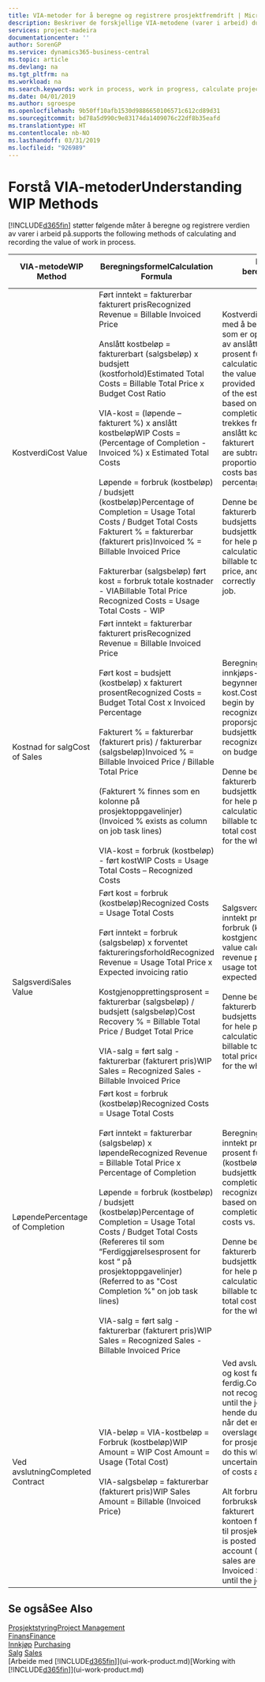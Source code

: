 ```yaml
---
title: VIA-metoder for å beregne og registrere prosjektfremdrift | Microsoft-dokumentasjon
description: Beskriver de forskjellige VIA-metodene (varer i arbeid) du kan bruke til å bokføre, overvåke og beregne økonomiske opplysninger for prosjekter som pågår.
services: project-madeira
documentationcenter: ''
author: SorenGP
ms.service: dynamics365-business-central
ms.topic: article
ms.devlang: na
ms.tgt_pltfrm: na
ms.workload: na
ms.search.keywords: work in process, work in progress, calculate project WIP
ms.date: 04/01/2019
ms.author: sgroespe
ms.openlocfilehash: 9b50ff10afb1530d9886650106571c612cd89d31
ms.sourcegitcommit: bd78a5d990c9e83174da1409076c22df8b35eafd
ms.translationtype: HT
ms.contentlocale: nb-NO
ms.lasthandoff: 03/31/2019
ms.locfileid: "926989"
---
```

# <a name="understanding-wip-methods"></a><span data-ttu-id="3cb59-103">Forstå VIA-metoder</span><span class="sxs-lookup"><span data-stu-id="3cb59-103">Understanding WIP Methods</span></span>
[!INCLUDE[d365fin](includes/d365fin_md.md)] <span data-ttu-id="3cb59-104">støtter følgende måter å beregne og registrere verdien av varer i arbeid på.</span><span class="sxs-lookup"><span data-stu-id="3cb59-104">supports the following methods of calculating and recording the value of work in process.</span></span>

| <span data-ttu-id="3cb59-105">VIA-metode</span><span class="sxs-lookup"><span data-stu-id="3cb59-105">WIP Method</span></span> | <span data-ttu-id="3cb59-106">Beregningsformel</span><span class="sxs-lookup"><span data-stu-id="3cb59-106">Calculation Formula</span></span> | <span data-ttu-id="3cb59-107">Beskrivelse av beregning</span><span class="sxs-lookup"><span data-stu-id="3cb59-107">Calculation Description</span></span> |
| --- | --- | --- |
| <span data-ttu-id="3cb59-108">Kostverdi</span><span class="sxs-lookup"><span data-stu-id="3cb59-108">Cost Value</span></span> |<span data-ttu-id="3cb59-109">Ført inntekt = fakturerbar fakturert pris</span><span class="sxs-lookup"><span data-stu-id="3cb59-109">Recognized Revenue = Billable Invoiced Price</span></span><br /><br /> <span data-ttu-id="3cb59-110">Anslått kostbeløp = fakturerbart (salgsbeløp) x budsjett (kostforhold)</span><span class="sxs-lookup"><span data-stu-id="3cb59-110">Estimated Total Costs = Billable Total Price x Budget Cost Ratio</span></span><br /><br /> <span data-ttu-id="3cb59-111">VIA-kost = (løpende – fakturert %) x anslått kostbeløp</span><span class="sxs-lookup"><span data-stu-id="3cb59-111">WIP Costs = (Percentage of Completion - Invoiced %) x Estimated Total Costs</span></span><br /><br /> <span data-ttu-id="3cb59-112">Løpende = forbruk (kostbeløp) / budsjett (kostbeløp)</span><span class="sxs-lookup"><span data-stu-id="3cb59-112">Percentage of Completion = Usage Total Costs / Budget Total Costs</span></span><br /> <span data-ttu-id="3cb59-113">Fakturert % = fakturerbar (fakturert pris)</span><span class="sxs-lookup"><span data-stu-id="3cb59-113">Invoiced % = Billable Invoiced Price</span></span><br /><br /> <span data-ttu-id="3cb59-114">Fakturerbar (salgsbeløp) ført kost = forbruk totale kostnader - VIA</span><span class="sxs-lookup"><span data-stu-id="3cb59-114">Billable Total Price Recognized Costs = Usage Total Costs - WIP</span></span> |<span data-ttu-id="3cb59-115">Kostverdiberegninger starter med å beregne verdien av det som er oppgitt, ved å ta en andel av anslått kostbeløp basert på prosent fullført.</span><span class="sxs-lookup"><span data-stu-id="3cb59-115">Cost value calculations start by calculating the value of what has been provided by taking a proportion of the estimated total costs based on percentage of completion.</span></span> <span data-ttu-id="3cb59-116">Fakturert kost trekkes fra ved å ta en andel av anslått kostbeløp basert på fakturert prosent.</span><span class="sxs-lookup"><span data-stu-id="3cb59-116">Invoiced costs are subtracted by taking a proportion of the estimated total costs based on the invoiced percentage.</span></span><br /><br /> <span data-ttu-id="3cb59-117">Denne beregningen krever at det fakturerbare salgsbeløpet, budsjettsalgsbeløpet og budsjettkostbeløpet angis riktig for hele prosjektet.</span><span class="sxs-lookup"><span data-stu-id="3cb59-117">This calculation requires that the billable total price, budget total price, and budget total costs be correctly entered for the whole job.</span></span> |
| <span data-ttu-id="3cb59-118">Kostnad for salg</span><span class="sxs-lookup"><span data-stu-id="3cb59-118">Cost of Sales</span></span> |<span data-ttu-id="3cb59-119">Ført inntekt = fakturerbar fakturert pris</span><span class="sxs-lookup"><span data-stu-id="3cb59-119">Recognized Revenue = Billable Invoiced Price</span></span><br /><br /> <span data-ttu-id="3cb59-120">Ført kost = budsjett (kostbeløp) x fakturert prosent</span><span class="sxs-lookup"><span data-stu-id="3cb59-120">Recognized Costs = Budget Total Cost x Invoiced Percentage</span></span><br /><br /> <span data-ttu-id="3cb59-121">Fakturert % = fakturerbar (fakturert pris) / fakturerbar (salgsbeløp)</span><span class="sxs-lookup"><span data-stu-id="3cb59-121">Invoiced % = Billable Invoiced Price / Billable Total Price</span></span><br /><br /> <span data-ttu-id="3cb59-122">(Fakturert % finnes som en kolonne på prosjektoppgavelinjer)</span><span class="sxs-lookup"><span data-stu-id="3cb59-122">(Invoiced % exists as column on job task lines)</span></span><br /><br /> <span data-ttu-id="3cb59-123">VIA-kost = forbruk (kostbeløp) - ført kost</span><span class="sxs-lookup"><span data-stu-id="3cb59-123">WIP Costs = Usage Total Costs – Recognized Costs</span></span> |<span data-ttu-id="3cb59-124">Beregning av solgte varers innkjøps- eller produksjonspris begynner ved å beregne ført kost.</span><span class="sxs-lookup"><span data-stu-id="3cb59-124">Cost of sales calculations begin by calculating the recognized costs.</span></span> <span data-ttu-id="3cb59-125">Kost føres proporsjonalt basert på budsjettkostbeløp.</span><span class="sxs-lookup"><span data-stu-id="3cb59-125">Costs are recognized proportionally based on budget total costs.</span></span><br /><br /> <span data-ttu-id="3cb59-126">Denne beregningen krever at det fakturerbare salgsbeløpet og budsjettkostbeløpet angis riktig for hele prosjektet.</span><span class="sxs-lookup"><span data-stu-id="3cb59-126">This calculation requires that the billable total price and budget total costs be correctly entered for the whole job.</span></span> |
| <span data-ttu-id="3cb59-127">Salgsverdi</span><span class="sxs-lookup"><span data-stu-id="3cb59-127">Sales Value</span></span> |<span data-ttu-id="3cb59-128">Ført kost = forbruk (kostbeløp)</span><span class="sxs-lookup"><span data-stu-id="3cb59-128">Recognized Costs = Usage Total Costs</span></span><br /><br /> <span data-ttu-id="3cb59-129">Ført inntekt = forbruk (salgsbeløp) x forventet faktureringsforhold</span><span class="sxs-lookup"><span data-stu-id="3cb59-129">Recognized Revenue = Usage Total Price x Expected invoicing ratio</span></span><br /><br /> <span data-ttu-id="3cb59-130">Kostgjenopprettingsprosent = fakturerbar (salgsbeløp) / budsjett (salgsbeløp)</span><span class="sxs-lookup"><span data-stu-id="3cb59-130">Cost Recovery % = Billable Total Price / Budget Total Price</span></span><br /><br /> <span data-ttu-id="3cb59-131">VIA-salg = ført salg - fakturerbar (fakturert pris)</span><span class="sxs-lookup"><span data-stu-id="3cb59-131">WIP Sales = Recognized Sales - Billable Invoiced Price</span></span> |<span data-ttu-id="3cb59-132">Salgsverdiberegninger fører inntekt proporsjonalt basert på forbruk (kostbeløp) og forventet kostgjenopprettingsforhold.</span><span class="sxs-lookup"><span data-stu-id="3cb59-132">Sales value calculations recognize revenue proportionally based on usage total costs and the expected cost recovery ratio.</span></span><br /><br /> <span data-ttu-id="3cb59-133">Denne beregningen krever at det fakturerbare salgsbeløpet og budsjettsalgsbeløpet angis riktig for hele prosjektet.</span><span class="sxs-lookup"><span data-stu-id="3cb59-133">This calculation requires that the billable total price and budget total price be correctly entered for the whole job.</span></span> |
| <span data-ttu-id="3cb59-134">Løpende</span><span class="sxs-lookup"><span data-stu-id="3cb59-134">Percentage of Completion</span></span> |<span data-ttu-id="3cb59-135">Ført kost = forbruk (kostbeløp)</span><span class="sxs-lookup"><span data-stu-id="3cb59-135">Recognized Costs = Usage Total Costs</span></span><br /><br /> <span data-ttu-id="3cb59-136">Ført inntekt = fakturerbar (salgsbeløp) x løpende</span><span class="sxs-lookup"><span data-stu-id="3cb59-136">Recognized Revenue = Billable Total Price x Percentage of Completion</span></span><br /><br /> <span data-ttu-id="3cb59-137">Løpende = forbruk (kostbeløp) / budsjett (kostbeløp)</span><span class="sxs-lookup"><span data-stu-id="3cb59-137">Percentage of Completion = Usage Total Costs / Budget Total Costs</span></span><br /> <span data-ttu-id="3cb59-138">(Refereres til som “Ferdiggjørelsesprosent for kost “ på prosjektoppgavelinjer)</span><span class="sxs-lookup"><span data-stu-id="3cb59-138">(Referred to as "Cost Completion %" on job task lines)</span></span><br /><br /> <span data-ttu-id="3cb59-139">VIA-salg = ført salg - fakturerbar (fakturert pris)</span><span class="sxs-lookup"><span data-stu-id="3cb59-139">WIP Sales = Recognized Sales - Billable Invoiced Price</span></span> |<span data-ttu-id="3cb59-140">Beregninger av Løpende fører inntekt proporsjonalt basert på prosent fullført, det vil si forbruk (kostbeløp) i forhold til budsjettkost.</span><span class="sxs-lookup"><span data-stu-id="3cb59-140">Percentage of completion calculations recognize revenue proportionally based on the percentage of completion, that is, usage total costs vs. budget costs.</span></span><br /><br /> <span data-ttu-id="3cb59-141">Denne beregningen krever at det fakturerbare salgsbeløpet og budsjettkostbeløpet angis riktig for hele prosjektet.</span><span class="sxs-lookup"><span data-stu-id="3cb59-141">This calculation requires that the billable total price and budget total costs be correctly entered for the whole job.</span></span> |
| <span data-ttu-id="3cb59-142">Ved avslutning</span><span class="sxs-lookup"><span data-stu-id="3cb59-142">Completed Contract</span></span> |<span data-ttu-id="3cb59-143">VIA-beløp = VIA-kostbeløp = Forbruk (kostbeløp)</span><span class="sxs-lookup"><span data-stu-id="3cb59-143">WIP Amount = WIP Cost Amount = Usage (Total Cost)</span></span><br /><br /> <span data-ttu-id="3cb59-144">VIA-salgsbeløp = fakturerbar (fakturert pris)</span><span class="sxs-lookup"><span data-stu-id="3cb59-144">WIP Sales Amount = Billable (Invoiced Price)</span></span> |<span data-ttu-id="3cb59-145">Ved avslutning fører ikke inntekt og kost før prosjektet er ferdig.</span><span class="sxs-lookup"><span data-stu-id="3cb59-145">Completed contract does not recognize revenue and costs until the job is complete.</span></span> <span data-ttu-id="3cb59-146">Det kan hende du ønsker å gjøre dette når det er stor usikkerhet rundt overslagene for kost og inntekt for prosjektet.</span><span class="sxs-lookup"><span data-stu-id="3cb59-146">You may want to do this when there is high uncertainty around the estimates of costs and revenue for the job.</span></span><br /><br /> <span data-ttu-id="3cb59-147">Alt forbruk bokføres i VIA-forbrukskontoen (aktiva), og alt fakturert salg bokføres i VIA-kontoen for fakturert salg (gjeld) til prosjektet er ferdig.</span><span class="sxs-lookup"><span data-stu-id="3cb59-147">All usage is posted to the WIP Costs account (asset) and all invoiced sales are posted to the WIP Invoiced Sales account (liability) until the job is complete.</span></span> |

## <a name="see-also"></a><span data-ttu-id="3cb59-148">Se også</span><span class="sxs-lookup"><span data-stu-id="3cb59-148">See Also</span></span>
[<span data-ttu-id="3cb59-149">Prosjektstyring</span><span class="sxs-lookup"><span data-stu-id="3cb59-149">Project Management</span></span>](projects-manage-projects.md)  
[<span data-ttu-id="3cb59-150">Finans</span><span class="sxs-lookup"><span data-stu-id="3cb59-150">Finance</span></span>](finance.md)  
<span data-ttu-id="3cb59-151">[Innkjøp](purchasing-manage-purchasing.md)       </span><span class="sxs-lookup"><span data-stu-id="3cb59-151">[Purchasing](purchasing-manage-purchasing.md)       </span></span>  
<span data-ttu-id="3cb59-152">[Salg](sales-manage-sales.md)    </span><span class="sxs-lookup"><span data-stu-id="3cb59-152">[Sales](sales-manage-sales.md)    </span></span>  
<span data-ttu-id="3cb59-153">[Arbeide med [!INCLUDE[d365fin](includes/d365fin_md.md)]](ui-work-product.md)</span><span class="sxs-lookup"><span data-stu-id="3cb59-153">[Working with [!INCLUDE[d365fin](includes/d365fin_md.md)]](ui-work-product.md)</span></span>  

